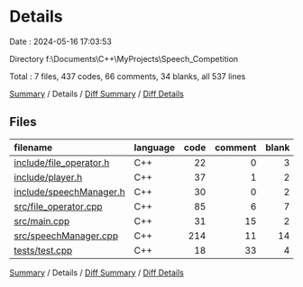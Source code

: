 # Details

Date : 2024-05-16 17:03:53

Directory f:\\Documents\\C++\\MyProjects\\Speech_Competition

Total : 7 files,  437 codes, 66 comments, 34 blanks, all 537 lines

[Summary](results.md) / Details / [Diff Summary](diff.md) / [Diff Details](diff-details.md)

## Files
| filename | language | code | comment | blank | total |
| :--- | :--- | ---: | ---: | ---: | ---: |
| [include/file_operator.h](/include/file_operator.h) | C++ | 22 | 0 | 3 | 25 |
| [include/player.h](/include/player.h) | C++ | 37 | 1 | 2 | 40 |
| [include/speechManager.h](/include/speechManager.h) | C++ | 30 | 0 | 2 | 32 |
| [src/file_operator.cpp](/src/file_operator.cpp) | C++ | 85 | 6 | 7 | 98 |
| [src/main.cpp](/src/main.cpp) | C++ | 31 | 15 | 2 | 48 |
| [src/speechManager.cpp](/src/speechManager.cpp) | C++ | 214 | 11 | 14 | 239 |
| [tests/test.cpp](/tests/test.cpp) | C++ | 18 | 33 | 4 | 55 |

[Summary](results.md) / Details / [Diff Summary](diff.md) / [Diff Details](diff-details.md)